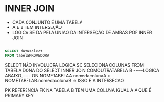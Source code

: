 # INNER JOIN

- CADA CONJUNTO É UMA TABELA
- A E B TEM INTERSEÇÃO
- LOGICA SE DA PELA UNIAO DA INTERSEÇÃO DE AMBAS POR INNER JOIN

```SQL

SELECT dataselect
FROM tabelaPROVEDORA

```

SELECT NÃO INVOLUCRA LOGICA SO SELECIONA COLUNAS
FROM TABELA DONA DO SELECT
INNER JOIN COMOUTRATABELA B
-----LOGICA ABAIXO\_----
ON NOMETABELAA.nomedacolunaA = NOMETABELAB.nomedacolunaB => ISSO E A INTERSECAO

PK REFERENCIA FK
NA TABELA B TEM UMA COLUNA IGUAL A A QUE É PRIMARY KEY
